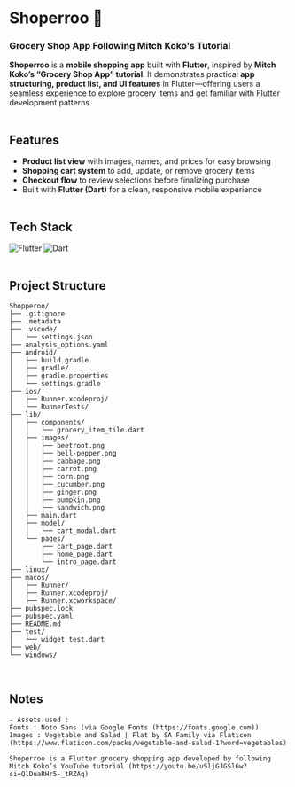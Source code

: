 # Shoperroo 🧺
### Grocery Shop App Following Mitch Koko's Tutorial
**Shoperroo** is a **mobile shopping app** built with **Flutter**, inspired by **Mitch Koko’s “Grocery Shop App” tutorial**. It demonstrates practical **app structuring, product list, and UI features** in Flutter—offering users a seamless experience to explore grocery items and get familiar with Flutter development patterns.
<br><br>

## Features
- **Product list view** with images, names, and prices for easy browsing
- **Shopping cart system** to add, update, or remove grocery items
- **Checkout flow** to review selections before finalizing purchase
- Built with **Flutter (Dart)** for a clean, responsive mobile experience
<br><br>

## Tech Stack
![Flutter](https://img.shields.io/badge/Flutter-02569B?logo=flutter&logoColor=fff)
![Dart](https://img.shields.io/badge/Dart-%230175C2.svg?logo=dart&logoColor=white)
<br><br>

## Project Structure
```
Shopperoo/
├── .gitignore
├── .metadata
├── .vscode/
│   └── settings.json
├── analysis_options.yaml
├── android/
│   ├── build.gradle
│   ├── gradle/
│   ├── gradle.properties
│   └── settings.gradle
├── ios/
│   ├── Runner.xcodeproj/
│   └── RunnerTests/
├── lib/
│   ├── components/
│   │   └── grocery_item_tile.dart
│   ├── images/
│   │   ├── beetroot.png
│   │   ├── bell-pepper.png
│   │   ├── cabbage.png
│   │   ├── carrot.png
│   │   ├── corn.png
│   │   ├── cucumber.png
│   │   ├── ginger.png
│   │   ├── pumpkin.png
│   │   └── sandwich.png
│   ├── main.dart
│   ├── model/
│   │   └── cart_modal.dart
│   └── pages/
│       ├── cart_page.dart
│       ├── home_page.dart
│       └── intro_page.dart
├── linux/
├── macos/
│   ├── Runner/
│   ├── Runner.xcodeproj/
│   ├── Runner.xcworkspace/
├── pubspec.lock
├── pubspec.yaml
├── README.md
├── test/
│   └── widget_test.dart
├── web/
└── windows/
```
<br>

## Notes
```
- Assets used :
Fonts : Noto Sans (via Google Fonts (https://fonts.google.com))
Images : Vegetable and Salad | Flat by SA Family via Flaticon (https://www.flaticon.com/packs/vegetable-and-salad-1?word=vegetables)

Shoperroo is a Flutter grocery shopping app developed by following Mitch Koko’s YouTube tutorial (https://youtu.be/uSljGJGSl6w?si=QlDuaRHr5-_tRZAq) 
```
